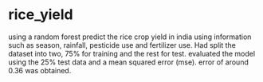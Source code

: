 # rice_yield

using a random forest predict the rice crop yield in india using information such as season, rainfall, pesticide use and fertilizer use. Had split the dataset into two, 75% for training and the rest for test. evaluated the model using the 25% test data and a mean squared error (mse). error of around 0.36 was obtained.

